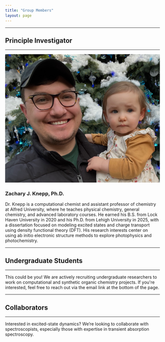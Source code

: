 ```yaml
---
title: "Group Members"
layout: page
---
```


---
## Principle Investigator
---

<img src="Zach_and_Marci.png" alt="">

### Zachary J. Knepp, Ph.D.
Dr. Knepp is a computational chemist and assistant professor of chemistry at Alfred University, where he teaches physical chemistry, general chemistry, and advanced laboratory courses. He earned his B.S. from Lock Haven University in 2020 and his Ph.D. from Lehigh University in 2025, with a dissertation focused on modeling excited states and charge transport using density functional theory (DFT). His research interests center on using ab initio electronic structure methods to explore photophysics and photochemistry.  

---
## Undergraduate Students
---
This could be you! We are actively recruiting undergraduate researchers to work on computational and synthetic organic chemistry projects. If you're interested, feel free to reach out via the email link at the bottom of the page.

---
## Collaborators
---
Interested in excited-state dynamics? We’re looking to collaborate with spectroscopists, especially those with expertise in transient absorption spectroscopy.
